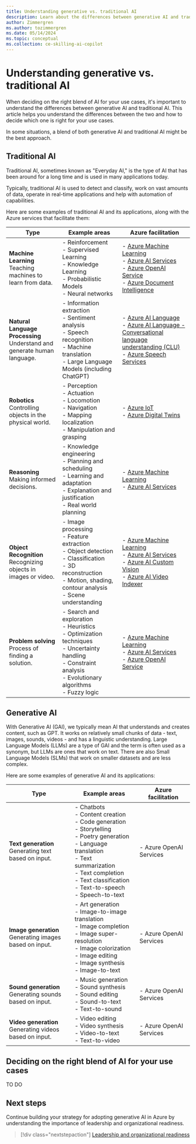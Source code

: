 ```yaml
---
title: Understanding generative vs. traditional AI
description: Learn about the differences between generative AI and traditional AI and how to decide which one is right for your use cases.
author: Zimmergren
ms.author: tozimmergren
ms.date: 05/14/2024
ms.topic: conceptual
ms.collection: ce-skilling-ai-copilot
---
```


# Understanding generative vs. traditional AI

When deciding on the right blend of AI for your use cases, it's important to understand the differences between generative AI and traditional AI. This article helps you understand the differences between the two and how to decide which one is right for your use cases.

In some situations, a blend of both generative AI and traditional AI might be the best approach.

## Traditional AI

Traditional AI, sometimes known as "Everyday AI," is the type of AI that has been around for a long time and is used in many applications today.

Typically, traditional AI is used to detect and classify, work on vast amounts of data, operate in real-time applications and help with automation of capabilities.

Here are some examples of traditional AI and its applications, along with the Azure services that facilitate them:

| Type                    | Example areas                                              | Azure facilitation |
|-------------------------|------------------------------------------------------------|--------------------|
| **Machine Learning** <br>Teaching machines to learn from data.|- Reinforcement <br> - Supervised Learning <br> - Knowledge Learning <br> - Probabilistic Models <br> - Neural networks | - [Azure Machine Learning](/azure/machine-learning/overview-what-is-azure-machine-learning)<br> - [Azure AI Services](/azure/ai-services/)<br> - [Azure OpenAI Service](/azure/ai-services/openai/overview)<br> - [Azure Document Intelligence](/azure/ai-services/document-intelligence/overview) |
| **Natural Language Processing**<br>Understand and generate human language. | - Information extraction <br> - Sentiment analysis <br> - Speech recognition <br> - Machine translation <br> - Large Language Models (including ChatGPT) | - [Azure AI Language](/azure/ai-services/language-service/overview)<br> - [Azure AI Language - Conversational language understanding (CLU)](/azure/ai-services/language-service/conversational-language-understanding/overview)<br> - [Azure Speech Services](/azure/ai-services/speech-service/overview) |
| **Robotics**<br>Controlling objects in the physical world.| - Perception <br> - Actuation <br> - Locomotion <br> - Navigation <br> - Mapping localization <br> - Manipulation and grasping | - [Azure IoT](/azure/iot/iot-introduction)<br> - [Azure Digital Twins](/azure/digital-twins/overview) |
| **Reasoning**<br>Making informed decisions.| - Knowledge engineering <br> - Planning and scheduling <br> - Learning and adaptation <br> - Explanation and justification <br> - Real world planning | - [Azure Machine Learning](/azure/machine-learning/overview-what-is-azure-machine-learning)<br> - [Azure AI Services](/azure/ai-services/) |
| **Object Recognition**<br>Recognizing objects in images or video. | - Image processing <br> - Feature extraction <br> - Object detection <br> - Classification <br> - 3D reconstruction <br> - Motion, shading, contour analysis <br> - Scene understanding | - [Azure Machine Learning](/azure/machine-learning/overview-what-is-azure-machine-learning)<br> - [Azure AI Services](/azure/ai-services/)<br> - [Azure AI Custom Vision](/azure/ai-services/custom-vision-service/overview)<br> - [Azure AI Video Indexer](/azure/azure-video-indexer/video-indexer-overview) |
| **Problem solving**<br>Process of finding a solution.| - Search and exploration <br> - Heuristics <br> - Optimization techniques <br> - Uncertainty handling <br> - Constraint analysis <br> - Evolutionary algorithms <br> - Fuzzy logic | - [Azure Machine Learning](/azure/machine-learning/overview-what-is-azure-machine-learning)<br> - [Azure AI Services](/azure/ai-services/)<br> - [Azure OpenAI Service](/azure/ai-services/openai/overview) |

## Generative AI

With Generative AI (GAI), we typically mean AI that understands and creates content, such as GPT. It works on relatively small chunks of data - text, images, sounds, videos - and has a linguistic understanding. Large Language Models (LLMs) are a type of GAI and the term is often used as a synonym, but LLMs are ones that work on text. There are also Small Language Models (SLMs) that work on smaller datasets and are less complex.

Here are some examples of generative AI and its applications:

| Type                    | Example areas                                              | Azure facilitation |
|-------------------------|------------------------------------------------------------|--------------------|
| **Text generation**<br>Generating text based on input.| - Chatbots <br> - Content creation <br> - Code generation <br> - Storytelling <br> - Poetry generation <br> - Language translation <br> - Text summarization <br> - Text completion <br> - Text classification <br> - Text-to-speech <br> - Speech-to-text | - Azure OpenAI Services |
| **Image generation**<br>Generating images based on input.| - Art generation <br> - Image-to-image translation <br> - Image completion <br> - Image super-resolution <br> - Image colorization <br> - Image editing <br> - Image synthesis <br> - Image-to-text | - Azure OpenAI Services |
| **Sound generation**<br>Generating sounds based on input.| - Music generation <br> - Sound synthesis <br> - Sound editing <br> - Sound-to-text <br> - Text-to-sound | - Azure OpenAI Services |
| **Video generation**<br>Generating videos based on input.| - Video editing <br> - Video synthesis <br> - Video-to-text <br> - Text-to-video | - Azure OpenAI Services |

## Deciding on the right blend of AI for your use cases

TO DO

## Next steps

Continue building your strategy for adopting generative AI in Azure by understanding the importance of leadership and organizational readiness.

> [!div class="nextstepaction"]
> [Leadership and organizational readiness](./leadership-organizational-readiness.md)
